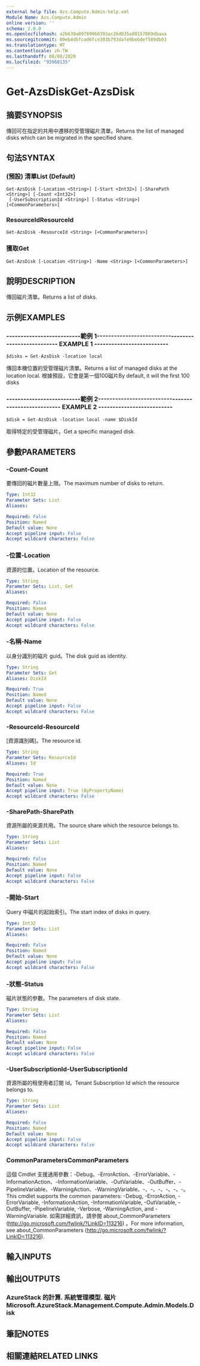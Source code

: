 ```yaml
---
external help file: Azs.Compute.Admin-help.xml
Module Name: Azs.Compute.Admin
online version: ''
schema: 2.0.0
ms.openlocfilehash: a2b639a09789960393ac26d035a80157069dbaaa
ms.sourcegitcommit: 09eb4dbfcad6fce303b793dafe9bebdef589db03
ms.translationtype: MT
ms.contentlocale: zh-TW
ms.lasthandoff: 08/08/2020
ms.locfileid: "93968135"
---
```

# <span data-ttu-id="df0f8-101">Get-AzsDisk</span><span class="sxs-lookup"><span data-stu-id="df0f8-101">Get-AzsDisk</span></span>

## <span data-ttu-id="df0f8-102">摘要</span><span class="sxs-lookup"><span data-stu-id="df0f8-102">SYNOPSIS</span></span>
<span data-ttu-id="df0f8-103">傳回可在指定的共用中遷移的受管理磁片清單。</span><span class="sxs-lookup"><span data-stu-id="df0f8-103">Returns the list of managed disks which can be migrated in the specified share.</span></span>

## <span data-ttu-id="df0f8-104">句法</span><span class="sxs-lookup"><span data-stu-id="df0f8-104">SYNTAX</span></span>

### <span data-ttu-id="df0f8-105"> (預設) 清單</span><span class="sxs-lookup"><span data-stu-id="df0f8-105">List (Default)</span></span>
```
Get-AzsDisk [-Location <String>] [-Start <Int32>] [-SharePath <String>] [-Count <Int32>]
 [-UserSubscriptionId <String>] [-Status <String>] [<CommonParameters>]
```

### <span data-ttu-id="df0f8-106">ResourceId</span><span class="sxs-lookup"><span data-stu-id="df0f8-106">ResourceId</span></span>
```
Get-AzsDisk -ResourceId <String> [<CommonParameters>]
```

### <span data-ttu-id="df0f8-107">獲取</span><span class="sxs-lookup"><span data-stu-id="df0f8-107">Get</span></span>
```
Get-AzsDisk [-Location <String>] -Name <String> [<CommonParameters>]
```

## <span data-ttu-id="df0f8-108">說明</span><span class="sxs-lookup"><span data-stu-id="df0f8-108">DESCRIPTION</span></span>
<span data-ttu-id="df0f8-109">傳回磁片清單。</span><span class="sxs-lookup"><span data-stu-id="df0f8-109">Returns a list of disks.</span></span>

## <span data-ttu-id="df0f8-110">示例</span><span class="sxs-lookup"><span data-stu-id="df0f8-110">EXAMPLES</span></span>

### <span data-ttu-id="df0f8-111">--------------------------範例 1--------------------------</span><span class="sxs-lookup"><span data-stu-id="df0f8-111">-------------------------- EXAMPLE 1 --------------------------</span></span>
```
$disks = Get-AzsDisk -location local
```

<span data-ttu-id="df0f8-112">傳回本機位置的受管理磁片清單。</span><span class="sxs-lookup"><span data-stu-id="df0f8-112">Returns a list of managed disks at the location local.</span></span>
<span data-ttu-id="df0f8-113">根據預設，它會是第一個100磁片</span><span class="sxs-lookup"><span data-stu-id="df0f8-113">By default, it will the first 100 disks</span></span>

### <span data-ttu-id="df0f8-114">--------------------------範例 2--------------------------</span><span class="sxs-lookup"><span data-stu-id="df0f8-114">-------------------------- EXAMPLE 2 --------------------------</span></span>
```
$disk = Get-AzsDisk -location local -name $DiskId
```

<span data-ttu-id="df0f8-115">取得特定的受管理磁片。</span><span class="sxs-lookup"><span data-stu-id="df0f8-115">Get a specific managed disk.</span></span>

## <span data-ttu-id="df0f8-116">參數</span><span class="sxs-lookup"><span data-stu-id="df0f8-116">PARAMETERS</span></span>

### <span data-ttu-id="df0f8-117">-Count</span><span class="sxs-lookup"><span data-stu-id="df0f8-117">-Count</span></span>
<span data-ttu-id="df0f8-118">要傳回的磁片數量上限。</span><span class="sxs-lookup"><span data-stu-id="df0f8-118">The maximum number of disks to return.</span></span>

```yaml
Type: Int32
Parameter Sets: List
Aliases: 

Required: False
Position: Named
Default value: None
Accept pipeline input: False
Accept wildcard characters: False
```

### <span data-ttu-id="df0f8-119">-位置</span><span class="sxs-lookup"><span data-stu-id="df0f8-119">-Location</span></span>
<span data-ttu-id="df0f8-120">資源的位置。</span><span class="sxs-lookup"><span data-stu-id="df0f8-120">Location of the resource.</span></span>

```yaml
Type: String
Parameter Sets: List, Get
Aliases: 

Required: False
Position: Named
Default value: None
Accept pipeline input: False
Accept wildcard characters: False
```

### <span data-ttu-id="df0f8-121">-名稱</span><span class="sxs-lookup"><span data-stu-id="df0f8-121">-Name</span></span>
<span data-ttu-id="df0f8-122">以身分識別的磁片 guid。</span><span class="sxs-lookup"><span data-stu-id="df0f8-122">The disk guid as identity.</span></span>

```yaml
Type: String
Parameter Sets: Get
Aliases: DiskId

Required: True
Position: Named
Default value: None
Accept pipeline input: False
Accept wildcard characters: False
```

### <span data-ttu-id="df0f8-123">-ResourceId</span><span class="sxs-lookup"><span data-stu-id="df0f8-123">-ResourceId</span></span>
<span data-ttu-id="df0f8-124">[資源識別碼]。</span><span class="sxs-lookup"><span data-stu-id="df0f8-124">The resource id.</span></span>

```yaml
Type: String
Parameter Sets: ResourceId
Aliases: Id

Required: True
Position: Named
Default value: None
Accept pipeline input: True (ByPropertyName)
Accept wildcard characters: False
```

### <span data-ttu-id="df0f8-125">-SharePath</span><span class="sxs-lookup"><span data-stu-id="df0f8-125">-SharePath</span></span>
<span data-ttu-id="df0f8-126">資源所屬的來源共用。</span><span class="sxs-lookup"><span data-stu-id="df0f8-126">The source share which the resource belongs to.</span></span>

```yaml
Type: String
Parameter Sets: List
Aliases: 

Required: False
Position: Named
Default value: None
Accept pipeline input: False
Accept wildcard characters: False
```

### <span data-ttu-id="df0f8-127">-開始</span><span class="sxs-lookup"><span data-stu-id="df0f8-127">-Start</span></span>
<span data-ttu-id="df0f8-128">Query 中磁片的起始索引。</span><span class="sxs-lookup"><span data-stu-id="df0f8-128">The start index of disks in query.</span></span>

```yaml
Type: Int32
Parameter Sets: List
Aliases: 

Required: False
Position: Named
Default value: None
Accept pipeline input: False
Accept wildcard characters: False
```

### <span data-ttu-id="df0f8-129">-狀態</span><span class="sxs-lookup"><span data-stu-id="df0f8-129">-Status</span></span>
<span data-ttu-id="df0f8-130">磁片狀態的參數。</span><span class="sxs-lookup"><span data-stu-id="df0f8-130">The parameters of disk state.</span></span>

```yaml
Type: String
Parameter Sets: List
Aliases: 

Required: False
Position: Named
Default value: None
Accept pipeline input: False
Accept wildcard characters: False
```

### <span data-ttu-id="df0f8-131">-UserSubscriptionId</span><span class="sxs-lookup"><span data-stu-id="df0f8-131">-UserSubscriptionId</span></span>
<span data-ttu-id="df0f8-132">資源所屬的租使用者訂閱 Id。</span><span class="sxs-lookup"><span data-stu-id="df0f8-132">Tenant Subscription Id which the resource belongs to.</span></span>

```yaml
Type: String
Parameter Sets: List
Aliases: 

Required: False
Position: Named
Default value: None
Accept pipeline input: False
Accept wildcard characters: False
```

### <span data-ttu-id="df0f8-133">CommonParameters</span><span class="sxs-lookup"><span data-stu-id="df0f8-133">CommonParameters</span></span>
<span data-ttu-id="df0f8-134">這個 Cmdlet 支援通用參數：-Debug、-ErrorAction、-ErrorVariable、-InformationAction、-InformationVariable、-OutVariable、-OutBuffer、-PipelineVariable、-WarningAction、-WarningVariable、-、-、-、-、-、-。</span><span class="sxs-lookup"><span data-stu-id="df0f8-134">This cmdlet supports the common parameters: -Debug, -ErrorAction, -ErrorVariable, -InformationAction, -InformationVariable, -OutVariable, -OutBuffer, -PipelineVariable, -Verbose, -WarningAction, and -WarningVariable.</span></span> <span data-ttu-id="df0f8-135">如需詳細資訊，請參閱 about_CommonParameters (http://go.microsoft.com/fwlink/?LinkID=113216) 。</span><span class="sxs-lookup"><span data-stu-id="df0f8-135">For more information, see about_CommonParameters (http://go.microsoft.com/fwlink/?LinkID=113216).</span></span>

## <span data-ttu-id="df0f8-136">輸入</span><span class="sxs-lookup"><span data-stu-id="df0f8-136">INPUTS</span></span>

## <span data-ttu-id="df0f8-137">輸出</span><span class="sxs-lookup"><span data-stu-id="df0f8-137">OUTPUTS</span></span>

### <span data-ttu-id="df0f8-138">AzureStack 的計算. 系統管理模型. 磁片</span><span class="sxs-lookup"><span data-stu-id="df0f8-138">Microsoft.AzureStack.Management.Compute.Admin.Models.Disk</span></span>

## <span data-ttu-id="df0f8-139">筆記</span><span class="sxs-lookup"><span data-stu-id="df0f8-139">NOTES</span></span>

## <span data-ttu-id="df0f8-140">相關連結</span><span class="sxs-lookup"><span data-stu-id="df0f8-140">RELATED LINKS</span></span>

